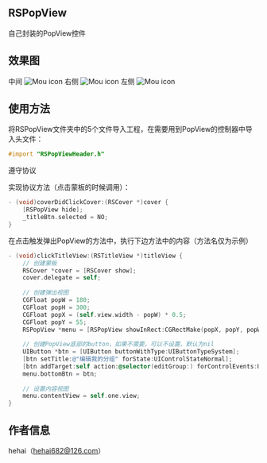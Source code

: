 ## RSPopView
自己封装的PopView控件

## 效果图
中间
![Mou icon](https://github.com/riversea2015/RSPopView/blob/master/ScreenShot/shot1.png?raw=true)
右侧
![Mou icon](https://github.com/riversea2015/RSPopView/blob/master/ScreenShot/shot2.png?raw=true)
左侧
![Mou icon](https://github.com/riversea2015/RSPopView/blob/master/ScreenShot/shot3.png?raw=true)

## 使用方法

将RSPopView文件夹中的5个文件导入工程，在需要用到PopView的控制器中导入头文件：
```objective-c
#import "RSPopViewHeader.h"
```

遵守<RSCoverDelegate>协议

实现协议方法（点击蒙板的时候调用）：
```objective-c
- (void)coverDidClickCover:(RSCover *)cover {
    [RSPopView hide];
    _titleBtn.selected = NO;
}
```

在点击触发弹出PopView的方法中，执行下边方法中的内容（方法名仅为示例）
```objective-c
- (void)clickTitleView:(RSTitleView *)titleView {
	// 创建蒙板
    RSCover *cover = [RSCover show];
    cover.delegate = self;
    
 	// 创建弹出视图
    CGFloat popW = 180;
    CGFloat popH = 300;
    CGFloat popX = (self.view.width - popW) * 0.5;
    CGFloat popY = 55;
    RSPopView *menu = [RSPopView showInRect:CGRectMake(popX, popY, popW, popH) withLocation:RSLocationMiddle];
	
	// 创建PopView底部的button，如果不需要，可以不设置，默认为nil
    UIButton *btn = [UIButton buttonWithType:UIButtonTypeSystem];
    [btn setTitle:@"编辑我的分组" forState:UIControlStateNormal];
    [btn addTarget:self action:@selector(editGroup:) forControlEvents:UIControlEventTouchUpInside];
    menu.bottomBtn = btn;
    
	// 设置内容视图
    menu.contentView = self.one.view;
}
```
## 作者信息
hehai（hehai682@126.com）



